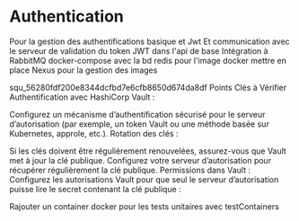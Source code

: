 # Authentication
Pour la gestion des authentifications basique et Jwt 
Et communication avec le serveur de validation du token JWT dans l'api de base
Intégration à RabbitMQ
docker-compose avec la bd redis pour l'image docker mettre en place Nexus pour la gestion des images

squ_56280fdf200e8344dcfbd7e6cfb8650d674da8df
Points Clés à Vérifier
Authentification avec HashiCorp Vault :

Configurez un mécanisme d’authentification sécurisé pour le serveur d’autorisation (par exemple, un token Vault ou une méthode basée sur Kubernetes, approle, etc.).
Rotation des clés :

Si les clés doivent être régulièrement renouvelées, assurez-vous que Vault met à jour la clé publique. Configurez votre serveur d’autorisation pour récupérer régulièrement la clé publique.
Permissions dans Vault :
Configurez les autorisations Vault pour que seul le serveur d’autorisation puisse lire le secret contenant la clé publique :

Rajouter un container docker pour les tests unitaires avec testContainers